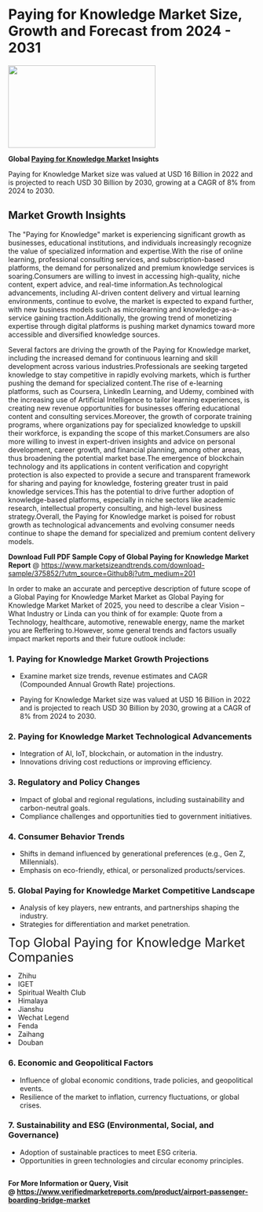<H1>Paying for Knowledge Market Size, Growth and Forecast from 2024 - 2031</H1><img class="aligncenter size-medium wp-image-584254" src="https://thirdeyenews.in/wp-content/uploads/2024/09/Global-Market-Research-300x168.jpeg" alt="" width="300" height="168" /><p><strong>Global&nbsp;<a href="https://www.marketsizeandtrends.com/download-sample/375852/?utm_source=Github8j?utm_medium=201">Paying for Knowledge Market</a> Insights</strong></p><p>Paying for Knowledge Market size was valued at USD 16 Billion in 2022 and is projected to reach USD 30 Billion by 2030, growing at a CAGR of 8% from 2024 to 2030.</p><p><h2>Market Growth Insights</h2> <p>The "Paying for Knowledge" market is experiencing significant growth as businesses, educational institutions, and individuals increasingly recognize the value of specialized information and expertise.With the rise of online learning, professional consulting services, and subscription-based platforms, the demand for personalized and premium knowledge services is soaring.Consumers are willing to invest in accessing high-quality, niche content, expert advice, and real-time information.As technological advancements, including AI-driven content delivery and virtual learning environments, continue to evolve, the market is expected to expand further, with new business models such as microlearning and knowledge-as-a-service gaining traction.Additionally, the growing trend of monetizing expertise through digital platforms is pushing market dynamics toward more accessible and diversified knowledge sources.</p> <p>Several factors are driving the growth of the Paying for Knowledge market, including the increased demand for continuous learning and skill development across various industries.Professionals are seeking targeted knowledge to stay competitive in rapidly evolving markets, which is further pushing the demand for specialized content.The rise of e-learning platforms, such as Coursera, LinkedIn Learning, and Udemy, combined with the increasing use of Artificial Intelligence to tailor learning experiences, is creating new revenue opportunities for businesses offering educational content and consulting services.Moreover, the growth of corporate training programs, where organizations pay for specialized knowledge to upskill their workforce, is expanding the scope of this market.Consumers are also more willing to invest in expert-driven insights and advice on personal development, career growth, and financial planning, among other areas, thus broadening the potential market base.The emergence of blockchain technology and its applications in content verification and copyright protection is also expected to provide a secure and transparent framework for sharing and paying for knowledge, fostering greater trust in paid knowledge services.This has the potential to drive further adoption of knowledge-based platforms, especially in niche sectors like academic research, intellectual property consulting, and high-level business strategy.Overall, the Paying for Knowledge market is poised for robust growth as technological advancements and evolving consumer needs continue to shape the demand for specialized and premium content delivery models.</p> <p><span class=""><strong>Download Full PDF Sample Copy of Global Paying for Knowledge Market Report</strong> @ <a href="https://www.marketsizeandtrends.com/download-sample/375852/?utm_source=Github8j?utm_medium=201" target="_blank">https://www.marketsizeandtrends.com/download-sample/375852/?utm_source=Github8j?utm_medium=201</a></span></p><p>In order to make an accurate and perceptive description of future scope of a Global&nbsp;Paying for Knowledge Market Market as Global&nbsp;Paying for Knowledge Market Market of 2025, you need to describe a clear Vision &ndash; What Industry or Linda can you think of for example: Quote from a Technology, healthcare, automotive, renewable energy, name the market you are Reffering to.However, some general trends and factors usually impact market reports and their future outlook include:</p><h3>1.&nbsp;<strong>Paying for Knowledge Market Growth Projections</strong></h3><ul><li>Examine market size trends, revenue estimates and CAGR (Compounded Annual Growth Rate) projections.</li><li><p>Paying for Knowledge Market size was valued at USD 16 Billion in 2022 and is projected to reach USD 30 Billion by 2030, growing at a CAGR of 8% from 2024 to 2030.</p></li></ul><h3>2.&nbsp;<strong>Paying for Knowledge Market Technological Advancements</strong></h3><ul><li>Integration of AI, IoT, blockchain, or automation in the industry.</li><li>Innovations driving cost reductions or improving efficiency.</li></ul><h3>3.&nbsp;<strong>Regulatory and Policy Changes</strong></h3><ul><li>Impact of global and regional regulations, including sustainability and carbon-neutral goals.</li><li>Compliance challenges and opportunities tied to government initiatives.</li></ul><h3>4.&nbsp;<strong>Consumer Behavior Trends</strong></h3><ul><li>Shifts in demand influenced by generational preferences (e.g., Gen Z, Millennials).</li><li>Emphasis on eco-friendly, ethical, or personalized products/services.</li></ul><h3>5.&nbsp;<strong>Global Paying for Knowledge Market Competitive Landscape</strong></h3><ul><li>Analysis of key players, new entrants, and partnerships shaping the industry.</li><li>Strategies for differentiation and market penetration.</li></ul><p data-pm-slice="1 1 []"><span style="color: inherit; font-family: inherit; font-size: 25px;">Top Global Paying for Knowledge Market Companies</span></p><div class="" data-test-id=""><p><li>Zhihu</li><li> IGET</li><li> Spiritual Wealth Club</li><li> Himalaya</li><li> Jianshu</li><li> Wechat Legend</li><li> Fenda</li><li> Zaihang</li><li> Douban</li></p></div><h3>6.&nbsp;<strong>Economic and Geopolitical Factors</strong></h3><ul><li>Influence of global economic conditions, trade policies, and geopolitical events.</li><li>Resilience of the market to inflation, currency fluctuations, or global crises.</li></ul><h3>7.&nbsp;<strong>Sustainability and ESG (Environmental, Social, and Governance)</strong></h3><ul><li>Adoption of sustainable practices to meet ESG criteria.</li><li>Opportunities in green technologies and circular economy principles.</li></ul><h2><strong style="font-size: 14px;">For More Information or Query, Visit @&nbsp;</strong><a style="background-color: #ffffff; font-size: 14px;" href="https://www.marketsizeandtrends.com/report/paying-for-knowledge-market/" target="_blank">https://www.verifiedmarketreports.com/product/airport-passenger-boarding-bridge-market</a></h2>
